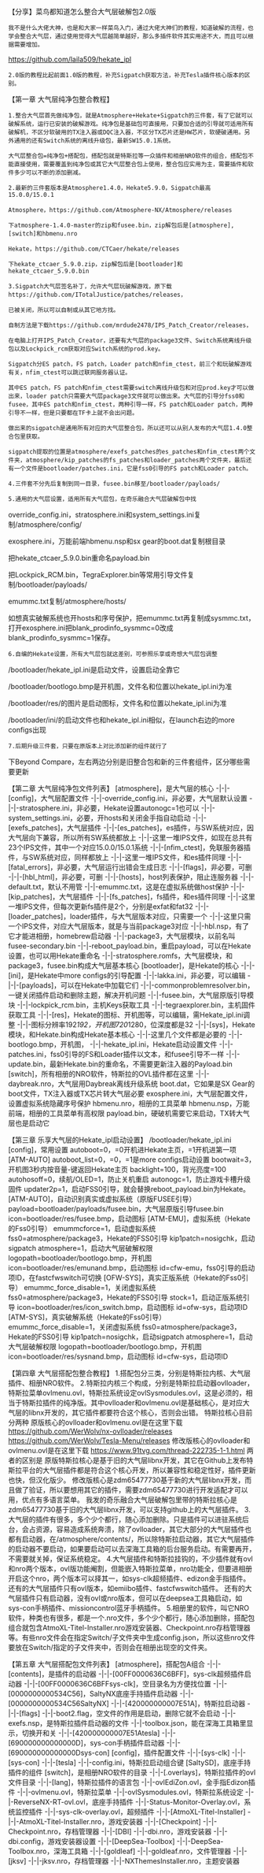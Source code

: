 【分享】菜鸟都知道怎么整合大气层破解包2.0版

    我不是什么大佬大神，也是和大家一样菜鸟入门，通过大佬大神们的教程，知道破解的流程，也学会整合大气层，通过使用觉得大气层越简单越好，那么多插件软件其实用途不大，而且可以根据需要增加。
    
https://github.com/laila509/hekate_ipl

    2.0版的教程比起前面1.0版的教程，补充Sigpatch获取方法，补充Tesla插件核心版本的区别。

【第一章  大气层纯净包整合教程】

    1.整合大气层首先做纯净包，就是Atmosphere+Hekate+Sigpatch的三件套，有了它就可以破解系统，运行已安装的破解游戏。纯净包是基础包可直接用，只要加合适的引导就可适用所有破解机，不区分软破用的TX注入器或DQC注入器，不区分TX芯片还是HW芯片，软硬破通用。另外通用的还有Switch系统的离线升级包，最新SW15.0.1系统。
    
    大气层整合包=纯净包+搭配包，搭配包就是特斯拉等一众插件和相册NRO软件的组合，搭配包不能直接使用，需要覆盖到纯净包或其它大气层整合包上使用，整合包应实用为主，需要插件和软件多少可以不断的添加删减。
    
    2.最新的三件套版本是Atmosphere1.4.0，Hekate5.9.0，Sigpatch最高15.0.0/15.0.1
    
    Atmosphere，https://github.com/Atmosphere-NX/Atmosphere/releases
    
    下atmosphere-1.4.0-master的zip和fusee.bin，zip解包后是[atmosphere],[switch]和hbmenu.nro
    
    Hekate，https://github.com/CTCaer/hekate/releases
    
    下hekate_ctcaer_5.9.0.zip，zip解包后是[bootloader]和hekate_ctcaer_5.9.0.bin
    
    3.Sigpatch大气层签名补丁，允许大气层玩破解游戏，原下载https://github.com/ITotalJustice/patches/releases，
    
    已被关闭，所以可以自制或从其它地方找。
    
    自制方法是下载https://github.com/mrdude2478/IPS_Patch_Creator/releases，
    
    在电脑上打开IPS_Patch_Creator，还要有大气层的package3文件、Switch系统离线升级包以及Lockpick_rcm获取对应Switch系统的prod.key。
    
    Sigpatch分ES patch，FS patch，Loader patch和nfim_ctest，前三个和玩破解游戏有关，nfim_ctest可以跳过联网服务器认证。
    
    其中ES patch，FS patch和nfim_ctest需要switch离线升级包和对应prod.key才可以做出来，loader patch只需要大气层package3文件就可以做出来。大气层的引导分fss0和fusee，其中ES patch和nfim_ctest，两种引导一样，FS patch和Loader patch，两种引导不一样，但是只要都在TF卡上就不会出问题。
    
    做出来的sigpatch是通用所有对应的大气层整合包，所以还可以从别人发布的大气层1.4.0整合包里获取。
    
    sigpatch提取的位置是atmosphere/exefs_patches的es_patches和nfim_ctest两个文件夹，atmosphere/kip_patches的fs_patches和loader_patches两个文件夹，最后还有一个文件是bootloader/patches.ini，它是fss0引导的FS patch和Loader patch。
    
    4.三件套不分先后复制到同一目录，fusee.bin移至/bootloader/payloads/
    
    5.通用的大气层设置，适用所有大气层包，在奇乐融合大气层破解包中找
    
override_config.ini，stratosphere.ini和system_settings.ini复制/atmosphere/config/

exosphere.ini，万能前端hbmenu.nsp和sx gear的boot.dat复制根目录

把hekate_ctcaer_5.9.0.bin重命名payload.bin

把Lockpick_RCM.bin，TegraExplorer.bin等常用引导文件复制/bootloader/payloads/

emummc.txt复制/atmosphere/hosts/

如想真实破解系统也开hosts和序号保护，把emummc.txt再复制成sysmmc.txt，打开exosphere.ini把blank_prodinfo_sysmmc=0改成blank_prodinfo_sysmmc=1保存。

    6.自编的Hekate设置，所有大气层包就这差别，可参照乐享或奇想大气层包调整
    
/bootloader/hekate_ipl.ini是启动文件，设置启动全靠它

/bootloader/bootlogo.bmp是开机图，文件名和位置以hekate_ipl.ini为准

/bootloader/res/的图片是启动图标，文件名和位置以hekate_ipl.ini为准

/bootloader/ini/的启动文件也和hekate_ipl.ini相似，在launch右边的more configs出现

    7.后期升级三件套，只要在原版本上对比添加新的组件就行了
    
下Beyond Compare，左右两边分别是旧整合包和新的三件套组件，区分哪些需要更新

【第二章  大气层纯净包文件列表】
[atmosphere]，是大气层的核心
  -|-|-[config]，大气层配置文件
    -|-|-override_config.ini，非必要，大气层默认设置
    -|-|-stratosphere.ini，非必要，Hekate设置autonogc=1也可以
    -|-|-system_settings.ini，必要，开hosts和关闭金手指自动启动
  -|-|-[exefs_patches]，大气层插件
     -|-|-[es_patches]，es插件，与SW系统对应，因大气层向下兼容，所以所有SW系统都放上
        -|-|-这里一堆IPS文件，如现在总共有23个IPS文件，其中一个对应15.0.0/15.0.1系统
     -|-|-[nfim_ctest]，免联服务器插件，与SW系统对应，同样都放上
        -|-|-这里一堆IPS文件，和es插件同理
  -|-|-[fatal_errors]，非必要，大气层运行出错会生成日志
  -|-|-[flags]，非必要，可删
  -|-|-[hbl_html]，非必要，可删
  -|-|-[hosts]，host列表保护，阻止连服务器
    -|-|-default.txt，默认不用管
    -|-|-emummc.txt，这是在虚拟系统做host保护
  -|-|-[kip_patches]，大气层插件
    -|-|-[fs_patches]，fs插件，和es插件同理
        -|-|-这里一堆IPS文件，但每次更新fs插件是2个，分别是exfat和fat32
    -|-|-[loader_patches]，loader插件，与大气层版本对应，只需要一个
        -|-|-这里只需一个IPS文件，对应大气层版本，就是与当前package3对应
  -|-|-hbl.nsp，有了它才能进相册，homebrew启动器
  -|-|-package3，大气层模块，以前名叫fusee-secondary.bin
  -|-|-reboot_payload.bin，重启payload，可以在Hekate设置，也可以用Hekate重命名
  -|-|-stratosphere.romfs，大气层模块，和package3，fusee.bin构成大气层基本核心
[bootloader]，是Hekate的核心
  -|-|-[ini]，是Hekate中more configs的引导配置
    -|-|-lakka.ini，非必要，可以编辑
  -|-|-[payloads]，可以在Hekate中加载它们
    -|-|-commonproblemresolver.bin，一键关闭插件启动和删除主题，解决开机问题
    -|-|-fusee.bin，大气层原版引导模块
    -|-|-lockpick_rcm.bin，主机Keys获取工具
    -|-|-tegraexplorer.bin，主机固件获取工具
  -|-|-[res]，Hekate的图标、开机图等，可以编辑，需Hekate_ipl.ini调整
    -|-|-图标分辨率192*192，开机图720*1280，位深度都是32
    -|-|-[sys]，Hekate模块，和Hekate.bin构成Hekate基本核心
    -|-|-这里几个文件都是必要的
  -|-|-bootlogo.bmp，开机图，
  -|-|-hekate_ipl.ini，Hekate启动设置文件
  -|-|-patches.ini，fss0引导的FS和Loader插件以文本，和fusee引导不一样
  -|-|-update.bin，最新Hekate.bin的重命名，不需要更新注入器的Payload.bin
[switch]，所有相册的NRO软件，特斯拉的OVL插件都在这里
  -|-|-daybreak.nro，大气层用Daybreak离线升级系统
boot.dat，它如果是SX Gear的boot文件，TX注入器或TX芯片转大气层必要
exosphere.ini，大气层配置文件，设置虚拟系统隐藏序号保护
hbmenu.nro，相册的工具菜单
hbmenu.nsp，万能前端，相册的工具菜单有高权限
payload.bin，硬破机需要它来启动，TX转大气层也是启动它

【第三章  乐享大气层的Hekate_ipl启动设置】
    /bootloader/hekate_ipl.ini
    [config]，常用设置
autoboot=0，=0开机进Hekate主页，=1开机进第一项[ATM-AUTO]
autoboot_list=0，=0，=1是more configs启动设置
bootwait=3，开机图3秒内按音量-键返回Hekate主页
backlight=100，背光亮度=100
autohosoff=0，续航/OLED=1，防止关机重启
autonogc=1，防止游戏卡槽升级固件
updater2p=1，启动FSS0引导，就会替换reboot_payload.bin为Hekate。
    [ATM-AUTO]，自动识别真实或虚拟系统（原版FUSEE引导）
payload=bootloader/payloads/fusee.bin，大气层原版引导fusee.bin
icon=bootloader/res/fusee.bmp，启动图标
    [ATM-EMU]，虚拟系统（Hekate的Fss0引导）
emummcforce=1，启动虚拟系统
fss0=atmosphere/package3，Hekate的FSS0引导
kip1patch=nosigchk，启动sigpatch
atmosphere=1，启动大气层破解权限
logopath=bootloader/bootlogo.bmp，开机图
icon=bootloader/res/emunand.bmp，启动图标
id=cfw-emu，fss0引导的启动项ID，在fastcfwswitch可切换
    [OFW-SYS]，真实正版系统（Hekate的Fss0引导）
emummc_force_disable=1，关闭虚拟系统
fss0=atmosphere/package3，Hekate的FSS0引导
stock=1，启动正版系统引导
icon=bootloader/res/icon_switch.bmp，启动图标
id=ofw-sys，启动项ID
    [ATM-SYS]，真实破解系统（Hekate的Fss0引导）
emummc_force_disable=1，关闭虚拟系统
fss0=atmosphere/package3，Hekate的FSS0引导
kip1patch=nosigchk，启动sigpatch
atmosphere=1，启动大气层破解权限
logopath=bootloader/bootlogo.bmp，开机图
icon=bootloader/res/sysnand.bmp，启动图标
id=cfw-sys，启动项ID

【第四章  大气层搭配包整合教程】
    1.搭配包分三类，分别是特斯拉内核、大气层插件、相册NRO软件。
    2.特斯拉内核三个构成，分别是特斯拉启动器ovlloader，特斯拉菜单ovlmenu.ovl，特斯拉系统设定ovlSysmodules.ovl，这是必须的，相当于特斯拉插件的纯净版。其中ovlloader和ovlmenu.ovl是基础核心，是对应大气层的libnx开发的，其它插件都要符合这个核心，否则会出错。
    特斯拉核心目前分两种
原版核心的ovlloader和ovlmenu.ovl是在这里下载
https://github.com/WerWolv/nx-ovlloader/releases
https://github.com/WerWolv/Tesla-Menu/releases
修改版核心的ovlloader和ovlmenu.ovl是在这里下载
https://www.91tvg.com/thread-222735-1-1.html
两者的区别是
原版特斯拉核心是基于旧的大气层libnx开发，其它在Github上发布特斯拉平台的大气层插件都是符合这个核心开发，所以兼容性和稳定性好，插件更新也快，但汉化版少。
修改版核心是zdm65477730基于新的大气层libnx开发，而且做了验证，所以要想用其它的插件，需要zdm65477730进行开发适配才可以用，优点有多语言菜单。
我发的奇乐融合大气层破解包里带的特斯拉核心是zdm65477730基于旧的大气层libnx开发，可以支持github上的大气层插件。
    3.大气层的插件有很多，多个少个都行，随心添加删除。只是插件可以进驻系统后台，会占资源，容易造成系统奔溃，除了ovlloader，其它大部分的大气层插件也都有启动器，在/atmosphere/contents/，所以除特斯拉启动器，其它大气层插件的启动器不要启动，如果要启动可以去深海工具箱的后台服务启动。有需要再开，不需要就关掉，保证系统稳定。
    4.大气层插件和特斯拉挂钩的，不少插件就有ovl和nro两个版本，ovl版功能阉割，但能嵌入特斯拉菜单，nro功能全，但要进相册开启这个nro，两个版本可以择其一，如sys-clk超频插件、edizon金手指插件。
    还有的大气层插件只有ovl版本，如emiibo插件、fastcfwswitch插件。
    还有的大气层插件只有启动器，没有ovl或nro版本，但可以在deepsea工具箱启动，如sys-con手柄插件、missioncontrol蓝牙手柄插件。
    5.相册里的软件，叫它NRO软件，种类也有很多，都是一个.nro文件，多个少个都行，随心添加删除，搭配包组合就包含AtmoXL-Titel-Installer.nro游戏安装器、Checkpoint.nro存档管理器等。有些nro文件会在指定Switch/子文件夹中生成config.json，所以这些nro文件要放在Switch/指定的子文件夹中，否则会在相册出现空的文件夹。

【第五章  大气层搭配包文件列表】
[atmosphere]，搭配包A组合
  -|-|-[contents]，是插件的启动器
    -|-|-[00FF0000636C6BFF]，sys-clk超频插件启动器
    -|-|-[00FF0000636C6BFFsys-clk]，空目录名为方便找位置
    -|-|-[0000000000534C56]，SaltyNX底座手持插件启动器
    -|-|-[0000000000534C56SaltyNX]
    -|-|-[420000000007E51A]，特斯拉启动器
      -|-|-[flags]
        -|-|-boot2.flag，空文件的作用是启动，删除它就不会启动
      -|-|-exefs.nsp，是特斯拉插件启动器的文件
      -|-|-toolbox.json，能在深海工具箱里显示，切换开和关
    -|-|-[420000000007E51Atesla]
    -|-|-[690000000000000D]，sys-con手柄插件启动器
    -|-|-[690000000000000Dsys-con]
[config]，插件配置文件
    -|-|-[sys-clk]
    -|-|-[sys-con]
    -|-|-[tesla]
      -|-|-config.ini，特斯拉启动组合键
[SaltySD]，底座手持插件的组件
[switch]，是相册NRO软件的目录
    -|-|-[.overlays]，特斯拉插件的ovl文件目录
      -|-|-[lang]，特斯拉插件的语言包
      -|-|-ovlEdiZon.ovl，金手指Edizon插件
      -|-|-ovlmenu.ovl，特斯拉菜单
      -|-|-ovlSysmodules.ovl，特斯拉系统设定
      -|-|-ReverseNX-RT-ovl.ovl，底座手持插件
      -|-|-Status-Monitor-Overlay.ovl，系统监控插件
      -|-|-sys-clk-overlay.ovl，超频插件
    -|-|-[AtmoXL-Titel-Installer]
      -|-|-AtmoXL-Titel-Installer.nro，游戏安装器
    -|-|-[Checkpoint]
      -|-|-Checkpoint.nro，存档管理器
    -|-|-[DBI]
      -|-|-dbi.nro，游戏安装器
      -|-|-dbi.config，游戏安装器设置
    -|-|-[DeepSea-Toolbox]
      -|-|-DeepSea-Toolbox.nro，深海工具箱
    -|-|-[goldleaf]
      -|-|-goldleaf.nro，文件管理器
    -|-|-[jksv]
      -|-|-jksv.nro，存档管理器
    -|-|-NXThemesInstaller.nro，主题安装器

